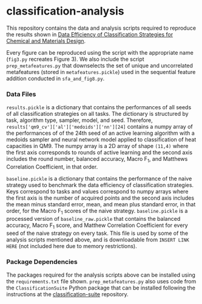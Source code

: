 # classification-analysis

This repository contains the data and analysis scripts required to reproduce the results shown in [Data Efficiency of Classification Strategies for Chemical and Materials Design](https://doi.org/10.26434/chemrxiv-2024-1sspf).

Every figure can be reproduced using the script with the appropriate name (`fig3.py` recreates Figure 3). We also include the script `prep_metafeatures.py` that downselects the set of unique and uncorrelated metafeatures (stored in `metafeatures.pickle`) used in the sequential feature addition conducted in `sfa_and_fig8.py`.

### Data Files

`results.pickle` is a dictionary that contains the performances of all seeds of all classification strategies on all tasks. The dictionary is structured by task, algorithm type, sampler, model, and seed. Therefore, `results['qm9_cv']['al']['medoids']['nn'][24]` contains a numpy array of the performances of of the 24th seed of an active learning algorithm with a medoids sampler and neural network model applied to classification of heat capacities in QM9. The numpy array is a 2D array of shape `(11,4)` where the first axis corresponds to rounds of active learning and the second axis includes the round number, balanced accuracy, Macro F<sub>1</sub>, and Matthews Correlation Coefficient, in that order. 

`baseline.pickle` is a dictionary that contains the performance of the naive strategy used to benchmark the data efficiency of classification strategies. Keys correspond to tasks and values correspond to numpy arrays where the first axis is the number of acquired points and the second axis includes the mean minus standard error, mean, and mean plus standard error, in that order, for the Macro F<sub>1</sub> scores of the naive strategy. `baseline.pickle` is a processed version of `baseline_raw.pickle` that contains the balanced accuracy, Macro F<sub>1</sub> score, and Matthew Correlation Coefficient for every seed of the naive strategy on every task. This file is used by some of the analysis scripts mentioned above, and is downloadable from `INSERT LINK HERE` (not included here due to memory restrictions). 

### Package Dependencies

The packages required for the analysis scripts above can be installed using the `requirements.txt` file shown. `prep_metafeatures.py` also uses code from the `ClassificationSuite` Python package that can be installed following the instructions at the [classification-suite](https://github.com/webbtheosim/classification-suite) repository.
